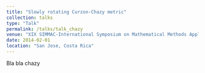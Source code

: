 ```yaml
---
title: "Slowly rotating Curzon-Chazy metric"
collection: talks
type: "Talk"
permalink: /talks/talk_chazy
venue: "XIX SIMMAC-International Symposium on Mathematical Methods Applied to the Sciences"
date: 2014-02-01
location: "San Jose, Costa Rica"
---
```


Bla bla chazy
